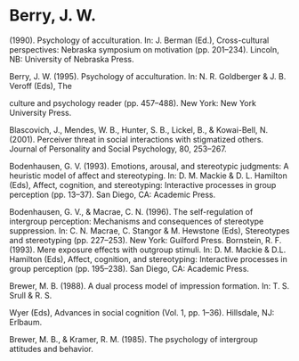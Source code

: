 # Berry, J. W.

(1990). Psychology of acculturation. In: J. Berman (Ed.), Cross-cultural perspectives: Nebraska symposium on motivation (pp. 201–234). Lincoln, NB: University of Nebraska Press.

Berry, J. W. (1995). Psychology of acculturation. In: N. R. Goldberger & J. B. Veroff (Eds), The

culture and psychology reader (pp. 457–488). New York: New York University Press.

Blascovich, J., Mendes, W. B., Hunter, S. B., Lickel, B., & Kowai-Bell, N. (2001). Perceiver threat in social interactions with stigmatized others. Journal of Personality and Social Psychology, 80, 253–267.

Bodenhausen, G. V. (1993). Emotions, arousal, and stereotypic judgments: A heuristic model of affect and stereotyping. In: D. M. Mackie & D. L. Hamilton (Eds), Affect, cognition, and stereotyping: Interactive processes in group perception (pp. 13–37). San Diego, CA: Academic Press.

Bodenhausen, G. V., & Macrae, C. N. (1996). The self-regulation of intergroup perception: Mechanisms and consequences of stereotype suppression. In: C. N. Macrae, C. Stangor & M. Hewstone (Eds), Stereotypes and stereotyping (pp. 227–253). New York: Guilford Press. Bornstein, R. F. (1993). Mere exposure effects with outgroup stimuli. In: D. M. Mackie & D.L. Hamilton (Eds), Affect, cognition, and stereotyping: Interactive processes in group perception (pp. 195–238). San Diego, CA: Academic Press.

Brewer, M. B. (1988). A dual process model of impression formation. In: T. S. Srull & R. S.

Wyer (Eds), Advances in social cognition (Vol. 1, pp. 1–36). Hillsdale, NJ: Erlbaum.

Brewer, M. B., & Kramer, R. M. (1985). The psychology of intergroup attitudes and behavior.